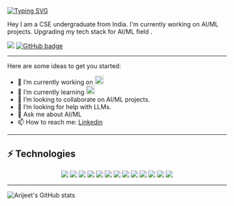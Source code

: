 [![Typing SVG](https://readme-typing-svg.herokuapp.com?font=Fira+Code&size=30&pause=1000&color=F7F7F7&lines=Hi+%F0%9F%91%8B%2C+I'm+Arijeet+)](https://git.io/typing-svg)


<p align="left">
  Hey I am a CSE undergraduate from India. I'm currently working on  AI/ML projects. Upgrading my tech stack for AI/ML field . 
</p>

<p align="left">
  <img src="https://komarev.com/ghpvc/?username=arij33tt&style=for-the-badge&color=blue" />
  <a href="https://github.com/vinij-03?tab=followers">
    <img src="https://img.shields.io/github/followers/arij33tt?tab=followers?label=blue&logo=github&style=for-the-badge"        alt="GitHub badge" />
  </a>
</p>

---

Here are some ideas to get you started:

- 🔭 I’m currently working on <img src="https://img.shields.io/badge/-HuggingFace-FDEE21?style=for-the-badge&logo=HuggingFace&logoColor=black" width="20">
- 🌱 I’m currently learning <img src="https://i.giphy.com/media/eNAsjO55tPbgaor7ma/200w.webp" width="20">
- 👯 I’m looking to collaborate on AI/ML projects.
- 🤔 I’m looking for help with LLMs.
- 💬 Ask me about AI/ML
- 📫 How to reach me: [Linkedin](https://www.linkedin.com/in/arijeet-aman/)
 
 
 ---
 
 ## ⚡ Technologies
<p align="center">
  <img src="https://img.shields.io/badge/HTML5-E34F26?style=for-the-badge&logo=html5&logoColor=white" />
  <img src="https://img.shields.io/badge/CSS3-1572B6?style=for-the-badge&logo=css3&logoColor=white" />
  <img src="https://img.shields.io/badge/JavaScript-F7DF1E?style=for-the-badge&logo=JavaScript&logoColor=white" />
  <img src="https://img.shields.io/badge/Java-ED8B00?style=for-the-badge&logo=java&logoColor=white" />
  <img src="https://img.shields.io/badge/Node.js-43853D?style=for-the-badge&logo=node.js&logoColor=white" />
  <img src="https://img.shields.io/badge/Node--Red-8F0000?style=for-the-badge&logo=nodered&logoColor=white" />
  <!--<img src="https://img.shields.io/badge/Express.js-404D59?style=for-the-badge" /> -->
  <img src="https://img.shields.io/badge/React-20232A?style=for-the-badge&logo=react&logoColor=61DAFB"/>
  <img src="https://img.shields.io/badge/Tailwind_CSS-38B2AC?style=for-the-badge&logo=tailwind-css&logoColor=white"/>
  <img src="https://img.shields.io/badge/Bootstrap-563D7C?style=for-the-badge&logo=bootstrap&logoColor=white"/>
  <img src="https://img.shields.io/badge/MongoDB-4EA94B?style=for-the-badge&logo=mongodb&logoColor=white"/>
  <!--<img src="https://img.shields.io/badge/Unity-100000?style=for-the-badge&logo=unity&logoColor=white"/>-->
  <img src="https://img.shields.io/badge/Powershell-2CA5E0?style=for-the-badge&logo=powershell&logoColor=white"/>
  <img src="https://img.shields.io/badge/Canva-%2300C4CC.svg?&style=for-the-badge&logo=Canva&logoColor=white"/>
  <img src="https://img.shields.io/badge/Visual_Studio_Code-0078D4?style=for-the-                                                               badge&logo=visual%20studio%20code&logoColor=white"/>
</p>

---

![Arijeet's GitHub stats](https://github-readme-stats.vercel.app/api?username=arij33tt&show_icons=true&theme=radical)
